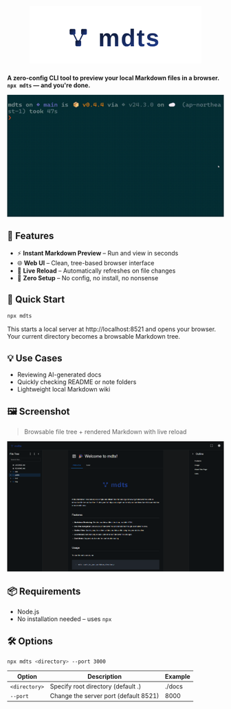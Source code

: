 <h1 align="center">
  <img src="docs/logo.svg" alt="mdts" width="400">
</h1>

**A zero-config CLI tool to preview your local Markdown files in a browser.**  **`npx mdts` — and you're done.**

<p align="center">
  <img src="docs/screen_animation.gif" width="600" alt="mdts demo">
</p>

## 🔧 Features

- ⚡ **Instant Markdown Preview** – Run and view in seconds  
- 🌐 **Web UI** – Clean, tree-based browser interface  
- 🔄 **Live Reload** – Automatically refreshes on file changes  
- 🧘 **Zero Setup** – No config, no install, no nonsense  


## 🚀 Quick Start

```bash
npx mdts
```

This starts a local server at http://localhost:8521 and opens your browser.
Your current directory becomes a browsable Markdown tree.

## 💡 Use Cases

- Reviewing AI-generated docs  
- Quickly checking README or note folders  
- Lightweight local Markdown wiki  

## 🖼 Screenshot

> Browsable file tree + rendered Markdown with live reload

<p align="center">
  <img src="docs/screenshot.png" width="800" alt="mdts screenshot">
</p>

## 📦 Requirements

- Node.js
- No installation needed – uses `npx`

## 🛠 Options

```bash
npx mdts <directory> --port 3000
```

| Option         | Description                           | Example |
| -------------- | ------------------------------------- | --------| 
| `<directory>`  | Specify root directory (default .)    | ./docs  |
| `--port`       | Change the server port (default 8521) | 8000    |

